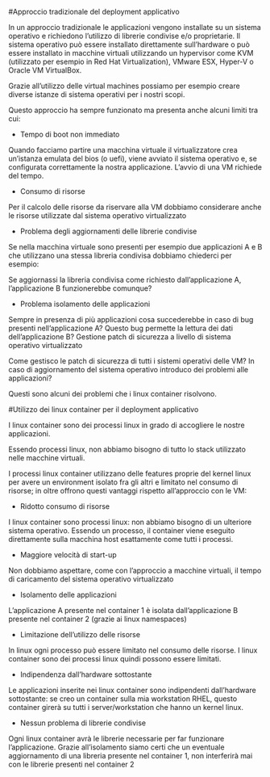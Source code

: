 #Approccio tradizionale del deployment applicativo

In un approccio tradizionale le applicazioni vengono installate su un sistema operativo e richiedono l’utilizzo di librerie condivise e/o proprietarie. Il sistema operativo può essere installato direttamente sull’hardware o può essere installato in macchine virtuali utilizzando un hypervisor come KVM (utilizzato per esempio in Red Hat Virtualization), VMware ESX, Hyper-V o Oracle VM VirtualBox.

Grazie all’utilizzo delle virtual machines possiamo per esempio creare  diverse istanze di sistema operativi per i nostri scopi. 

Questo approccio ha sempre funzionato ma presenta anche alcuni limiti tra cui:

- Tempo di boot non immediato

Quando facciamo partire una macchina virtuale il virtualizzatore crea un’istanza emulata del bios (o uefi), viene avviato il sistema operativo e, se configurata correttamente la nostra applicazione. L’avvio di una VM richiede del tempo.

- Consumo di risorse

Per il calcolo delle risorse da riservare alla VM dobbiamo considerare anche le risorse utilizzate dal sistema operativo virtualizzato

- Problema degli aggiornamenti delle librerie condivise 

Se nella macchina virtuale sono presenti per esempio due applicazioni A e B che utilizzano una stessa libreria condivisa dobbiamo chiederci per esempio:

Se aggiornassi la libreria condivisa come richiesto dall’applicazione A, l’applicazione B funzionerebbe comunque?

- Problema isolamento delle applicazioni

Sempre in presenza di più applicazioni cosa succederebbe in caso di bug presenti nell’applicazione A? Questo bug permette la lettura dei dati dell’applicazione B?
Gestione patch di sicurezza a livello di sistema operativo virtualizzato

Come gestisco le patch di sicurezza di tutti i sistemi operativi delle VM? In caso di aggiornamento del sistema operativo introduco dei problemi alle applicazioni?


Questi sono alcuni dei problemi che i linux container risolvono.


#Utilizzo dei linux container per il deployment applicativo

I linux container sono dei processi linux in grado di accogliere le nostre applicazioni.

Essendo processi linux, non abbiamo bisogno di tutto lo stack utilizzato nelle macchine virtuali.

I processi linux container utilizzano delle features proprie del kernel linux per avere un environment isolato fra gli altri e limitato nel consumo di risorse; in oltre offrono questi vantaggi rispetto all’approccio con le VM:

- Ridotto consumo di risorse

I linux container sono processi linux: non abbiamo bisogno di un ulteriore sistema operativo.
Essendo un processo, il container viene eseguito direttamente sulla macchina host esattamente come tutti i processi.

- Maggiore velocità di start-up

Non dobbiamo aspettare, come con l’approccio a macchine virtuali, il tempo di caricamento del sistema operativo virtualizzato

- Isolamento delle applicazioni

L’applicazione A presente nel  container 1 è isolata dall’applicazione B presente nel container 2 (grazie ai linux namespaces)

- Limitazione dell’utilizzo delle risorse

In linux ogni processo può essere limitato nel consumo delle risorse. I linux container sono dei processi linux quindi possono essere limitati.


- Indipendenza dall’hardware sottostante

Le applicazioni inserite nei linux container sono indipendenti dall’hardware sottostante: se creo un container sulla mia workstation RHEL, questo container girerà su tutti i server/workstation che hanno un kernel linux.

- Nessun problema di librerie condivise

Ogni linux container avrà le librerie necessarie per far funzionare l’applicazione. Grazie all’isolamento siamo certi che un eventuale aggiornamento di una libreria presente nel container 1, non interferirà mai con le librerie presenti nel container 2
















